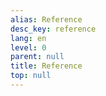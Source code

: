 ```yaml
---
alias: Reference
desc_key: reference
lang: en
level: 0
parent: null
title: Reference
top: null
---
```


